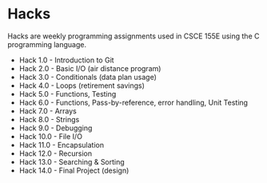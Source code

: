 
# Hacks

Hacks are weekly programming assignments used in CSCE 155E
using the C programming language.

* Hack 1.0 - Introduction to Git
* Hack 2.0 - Basic I/O (air distance program)
* Hack 3.0 - Conditionals (data plan usage)
* Hack 4.0 - Loops (retirement savings)
* Hack 5.0 - Functions, Testing
* Hack 6.0 - Functions, Pass-by-reference, error handling, Unit Testing
* Hack 7.0 - Arrays
* Hack 8.0 - Strings
* Hack 9.0 - Debugging
* Hack 10.0 - File I/O
* Hack 11.0 - Encapsulation
* Hack 12.0 - Recursion
* Hack 13.0 - Searching & Sorting
* Hack 14.0 - Final Project (design)
